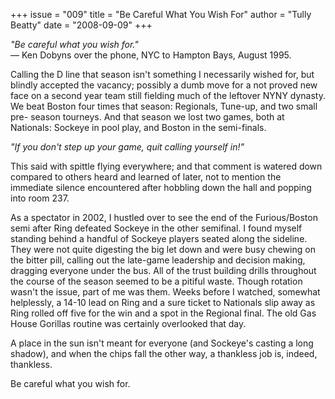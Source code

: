 +++
issue = "009"
title = "Be Careful What You Wish For"
author = "Tully Beatty"
date = "2008-09-09"
+++

_"Be careful what you wish for."_  
— Ken Dobyns over the phone, NYC to Hampton Bays, August 1995.  
  
Calling the D line that season isn't something I necessarily wished for, but
blindly accepted the vacancy; possibly a dumb move for a not proved new face
on a second year team still fielding much of the leftover NYNY dynasty. We
beat Boston four times that season: Regionals, Tune-up, and two small pre-
season tourneys. And that season we lost two games, both at Nationals: Sockeye
in pool play, and Boston in the semi-finals.  
  
_"If you don't step up your game, quit calling yourself in!"_  
  
This said with spittle flying everywhere; and that comment is watered down
compared to others heard and learned of later, not to mention the immediate
silence encountered after hobbling down the hall and popping into room 237.  
  
As a spectator in 2002, I hustled over to see the end of the Furious/Boston
semi after Ring defeated Sockeye in the other semifinal. I found myself
standing behind a handful of Sockeye players seated along the sideline. They
were not quite digesting the big let down and were busy chewing on the bitter
pill, calling out the late-game leadership and decision making, dragging
everyone under the bus. All of the trust building drills throughout the course
of the season seemed to be a pitiful waste. Though rotation wasn't the issue,
part of me was them. Weeks before I watched, somewhat helplessly, a 14-10 lead
on Ring and a sure ticket to Nationals slip away as Ring rolled off five for
the win and a spot in the Regional final. The old Gas House Gorillas routine
was certainly overlooked that day.  
  
A place in the sun isn't meant for everyone (and Sockeye's casting a long
shadow), and when the chips fall the other way, a thankless job is, indeed,
thankless.  
  
Be careful what you wish for.

